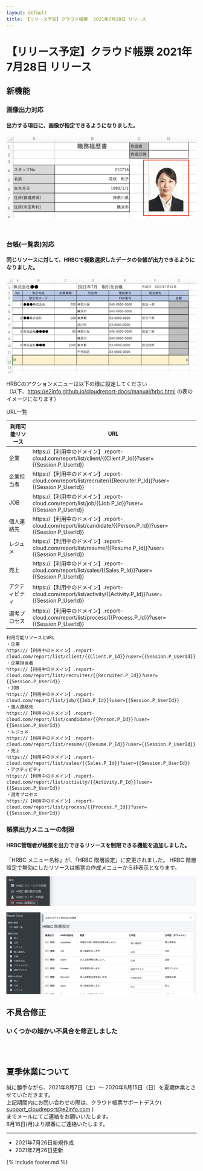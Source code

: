```yaml
---
layout: default
title: 【リリース予定】クラウド帳票  2021年7月28日 リリース
---
```


# 【リリース予定】クラウド帳票  2021年7月28日 リリース  

## 新機能

### 画像出力対応
#### 出力する項目に、画像が指定できるようになりました。

![画像出力対応](images/20210720/rl210720_1.png)

<br>

### 台帳(一覧表)対応
#### 同じリソースに対して、HRBCで複数選択したデータの台帳が出力できるようになりました。

![台帳(一覧表)対応](images/20210720/rl210720_2.png)

HRBCのアクションメニューは以下の様に設定してください<br>
（以下、https://e2info.github.io/cloudreport-docs/manual/hrbc.html  の表のイメージになります）

URL一覧

|  利用可能リソース |  URL  |
| ---- | ---- |
|  企業  |  https://【利用中のドメイン】.report-cloud.com/report/list/client/\{\{Client.P_Id}}?user=\{\{Session.P_UserId\}\}  |
|  企業担当者  |  https://【利用中のドメイン】.report-cloud.com/report/list/recruiter/\{\{Recruiter.P_Id}}?user=\{\{Session.P_UserId\}\}  |
|  JOB  |  https://【利用中のドメイン】.report-cloud.com/report/list/job/\{\{Job.P_Id}}?user=\{\{Session.P_UserId\}\}  |
|  個人連絡先  |  https://【利用中のドメイン】.report-cloud.com/report/list/candidate/\{\{Person.P_Id}}?user={{Session.P_UserId\}\}  |
|  レジュメ  |  https://【利用中のドメイン】.report-cloud.com/report/list/resume/\{\{Resume.P_Id\}\}?user=\{\{Session.P_UserId\}\}  |
|  売上  |  https://【利用中のドメイン】.report-cloud.com/report/list/sales/\{\{Sales.P_Id\}\}?user=\{\{Session.P_UserId\}\}  |
|  アクティビティ  |  https://【利用中のドメイン】.report-cloud.com/report/list/activity/\{\{Activity.P_Id\}\}?user=\{\{Session.P_UserId\}\}  |
|  選考プロセス  |  https://【利用中のドメイン】.report-cloud.com/report/list/process/\{\{Process.P_Id\}\}?user=\{\{Session.P_UserId\}\}  |


```
利用可能リソースとURL
・企業
https://【利用中のドメイン】.report-cloud.com/report/list/client/{{Client.P_Id}}?user={{Session.P_UserId}}
・企業担当者
https://【利用中のドメイン】.report-cloud.com/report/list/recruiter/{{Recruiter.P_Id}}?user={{Session.P_UserId}}
・JOB
https://【利用中のドメイン】.report-cloud.com/report/list/job/{{Job.P_Id}}?user={{Session.P_UserId}}
・個人連絡先
https://【利用中のドメイン】.report-cloud.com/report/list/candidate/{{Person.P_Id}}?user={{Session.P_UserId}}
・レジュメ
https://【利用中のドメイン】.report-cloud.com/report/list/resume/{{Resume.P_Id}}?user={{Session.P_UserId}}
・売上
https://【利用中のドメイン】.report-cloud.com/report/list/sales/{{Sales.P_Id}}?user={{Session.P_UserId}}
・アクティビティ
https://【利用中のドメイン】.report-cloud.com/report/list/activity/{{Activity.P_Id}}?user={{Session.P_UserId}}
・選考プロセス 
https://【利用中のドメイン】.report-cloud.com/report/list/process/{{Process.P_Id}}?user={{Session.P_UserId}}
```


### 帳票出力メニューの制限

#### HRBC管理者が帳票を出力できるリソースを制限できる機能を追加しました。

「HRBC メニュー名称」が、「HRBC 階層設定」に変更されました。
HRBC 階層設定で無効にしたリソースは帳票の作成メニューから非表示となります。

![帳票出力メニューの制限1](images/20210720/rl210720_3.png)

![帳票出力メニューの制限2](images/20210720/rl210720_4.png)


## 不具合修正　

### いくつかの細かい不具合を修正しました

<br>
<br>

## 夏季休業について

誠に勝手ながら、2021年8月7日（土）～ 2020年8月15日（日）を夏期休業とさせていただきます。<br>
上記期間内にお問い合わせの際は、クラウド帳票サポートデスク( support_cloudreport@e2info.com )<br>
までメールにてご連絡をお願いいたします。<br>
8月16日(月)より順番にご連絡いたします。

-----
* 2021年7月26日新規作成
* 2021年7月26日更新

{% include footer.md %}

